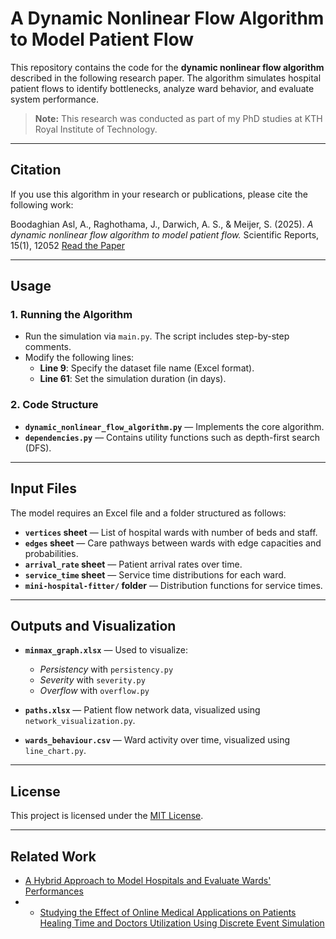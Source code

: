 # A Dynamic Nonlinear Flow Algorithm to Model Patient Flow

This repository contains the code for the **dynamic nonlinear flow algorithm** described in the following research paper. The algorithm simulates hospital patient flows to identify bottlenecks, analyze ward behavior, and evaluate system performance.

> **Note:** This research was conducted as part of my PhD studies at KTH Royal Institute of Technology.

---

## Citation

If you use this algorithm in your research or publications, please cite the following work:

Boodaghian Asl, A., Raghothama, J., Darwich, A. S., & Meijer, S. (2025). *A dynamic nonlinear flow algorithm to model patient flow.* Scientific Reports, 15(1), 12052
[Read the Paper](https://www.nature.com/articles/s41598-025-96536-z)

---

## Usage

### 1. Running the Algorithm
- Run the simulation via `main.py`. The script includes step-by-step comments.
- Modify the following lines:
  - **Line 9**: Specify the dataset file name (Excel format).
  - **Line 61**: Set the simulation duration (in days).

### 2. Code Structure
- **`dynamic_nonlinear_flow_algorithm.py`** — Implements the core algorithm.
- **`dependencies.py`** — Contains utility functions such as depth-first search (DFS).

---

## Input Files

The model requires an Excel file and a folder structured as follows:

- **`vertices` sheet** — List of hospital wards with number of beds and staff.
- **`edges` sheet** — Care pathways between wards with edge capacities and probabilities.
- **`arrival_rate` sheet** — Patient arrival rates over time.
- **`service_time` sheet** — Service time distributions for each ward.
- **`mini-hospital-fitter/` folder** — Distribution functions for service times.

---

## Outputs and Visualization

- **`minmax_graph.xlsx`** — Used to visualize:
  - *Persistency* with `persistency.py`
  - *Severity* with `severity.py`
  - *Overflow* with `overflow.py`

- **`paths.xlsx`** — Patient flow network data, visualized using `network_visualization.py`.

- **`wards_behaviour.csv`** — Ward activity over time, visualized using `line_chart.py`.

---

## License

This project is licensed under the [MIT License](LICENSE).

---

## Related Work

- [A Hybrid Approach to Model Hospitals and Evaluate Wards' Performances](https://github.com/arsiboo/Agent-Based-Network-Simulation-Combined-Network-Algorithm)
- - [Studying the Effect of Online Medical Applications on Patients Healing Time and Doctors Utilization Using Discrete Event Simulation](https://github.com/arsiboo/Discrete-Event-Simulation-EHealth)

